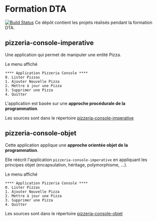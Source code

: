 # Formation DTA
[![Build Status](http://ns377570.ip-5-196-89.eu:8080/job/Nicolas%20Jezequel%20-%20Pizzeria%20-%20Build/badge/icon)](http://ns377570.ip-5-196-89.eu:8080/job/Nicolas%20Jezequel%20-%20Pizzeria%20-%20Build/)
Ce dépôt contient les projets réalisés pendant la formation DTA.

## pizzeria-console-imperative
Une application qui permet de manipuler une entité Pizza.

Le menu affiché
```
**** Application Pizzeria Console ****
0. Lister Pizzas
1. Ajouter Nouvelle Pizza
2. Mettre à jour une Pizza
3. Supprimer une Pizza
4. Quitter
```

L'application est basée sur une **approche procédurale de la programmation**.

Les sources sont dans le répertoire [pizzeria-console-imperative](pizzeria-console-imperative)

## pizzeria-console-objet
Cette application applique une **approche orientée objet de la programmation**.

Elle réécrit l'application `pizzeria-console-imperative` en appliquant les principes objet (encapsulation, héritage, polymorphisme, ...).

Le menu affiché 
```
**** Application Pizzeria Console ****
0. Lister Pizzas
1. Ajouter Nouvelle Pizza
2. Mettre à jour une Pizza
3. Supprimer une Pizza
4. Quitter
```

Les sources sont dans le répertoire [pizzeria-console-objet](pizzeria-console-objet)
